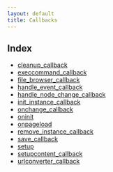 ```yaml
---
layout: default
title: Callbacks
---
```


<div class="wiki-index">

## Index

*   [cleanup_callback](../configuration/Configuration3x@cleanup_callback)
*   [execcommand_callback](../configuration/Configuration3x@execcommand_callback)
*   [file_browser_callback](../configuration/Configuration3x@file_browser_callback)
*   [handle_event_callback](../configuration/Configuration3x@handle_event_callback)
*   [handle_node_change_callback](../configuration/Configuration3x@handle_node_change_callback)
*   [init_instance_callback](../configuration/Configuration3x@init_instance_callback)
*   [onchange_callback](../configuration/Configuration3x@onchange_callback)
*   [oninit](../configuration/Configuration3x@oninit)
*   [onpageload](../configuration/Configuration3x@onpageload)
*   [remove_instance_callback](../configuration/Configuration3x@remove_instance_callback)
*   [save_callback](../configuration/Configuration3x@save_callback)
*   [setup](../configuration/Configuration3x@setup)
*   [setupcontent_callback](../configuration/Configuration3x@setupcontent_callback)
*   [urlconverter_callback](../configuration/Configuration3x@urlconverter_callback)

</div>